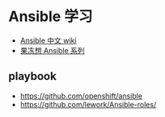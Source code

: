 # Ansible 学习

* [Ansible 中文 wiki](https://ansible.leops.cn/)
* [果冻想 Ansible 系列](https://www.jellythink.com/tool-tutorials/ansible)

## playbook

* https://github.com/openshift/ansible
* https://github.com/lework/Ansible-roles/